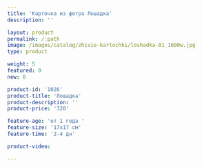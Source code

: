 ```yaml
---
title: 'Карточка из фетра Лошадка'
description: ''

layout: product
permalink: /:path
image: /images/catalog/zhivie-kartochki/loshadka-01_1600w.jpg
type: product

weight: 5
featured: 0
new: 0

product-id: '1026'
product-title: 'Лошадка'
product-description: ''
product-price: '320'

feature-age: 'от 1 года '
feature-size: '17х17 см'
feature-time: '2-4 дн'

product-video: 

---
```

